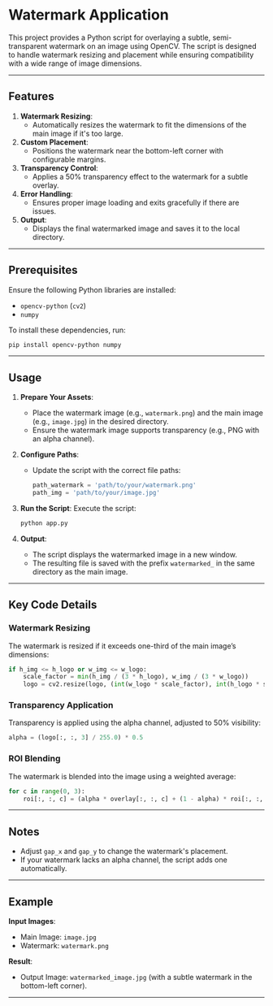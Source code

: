 # Watermark Application 

This project provides a Python script for overlaying a subtle, semi-transparent watermark on an image using OpenCV. The script is designed to handle watermark resizing and placement while ensuring compatibility with a wide range of image dimensions.

---

## Features
1. **Watermark Resizing**:
   - Automatically resizes the watermark to fit the dimensions of the main image if it's too large.
2. **Custom Placement**:
   - Positions the watermark near the bottom-left corner with configurable margins.
3. **Transparency Control**:
   - Applies a 50% transparency effect to the watermark for a subtle overlay.
4. **Error Handling**:
   - Ensures proper image loading and exits gracefully if there are issues.
5. **Output**:
   - Displays the final watermarked image and saves it to the local directory.

---

## Prerequisites
Ensure the following Python libraries are installed:
- `opencv-python` (`cv2`)
- `numpy`

To install these dependencies, run:
```bash
pip install opencv-python numpy
```

---

## Usage
1. **Prepare Your Assets**:
   - Place the watermark image (e.g., `watermark.png`) and the main image (e.g., `image.jpg`) in the desired directory.
   - Ensure the watermark image supports transparency (e.g., PNG with an alpha channel).

2. **Configure Paths**:
   - Update the script with the correct file paths:
     ```python
     path_watermark = 'path/to/your/watermark.png'
     path_img = 'path/to/your/image.jpg'
     ```

3. **Run the Script**:
   Execute the script:
   ```bash
   python app.py
   ```

4. **Output**:
   - The script displays the watermarked image in a new window.
   - The resulting file is saved with the prefix `watermarked_` in the same directory as the main image.

---

## Key Code Details
### Watermark Resizing
The watermark is resized if it exceeds one-third of the main image’s dimensions:
```python
if h_img <= h_logo or w_img <= w_logo:
    scale_factor = min(h_img / (3 * h_logo), w_img / (3 * w_logo))
    logo = cv2.resize(logo, (int(w_logo * scale_factor), int(h_logo * scale_factor)), interpolation=cv2.INTER_AREA)
```

### Transparency Application
Transparency is applied using the alpha channel, adjusted to 50% visibility:
```python
alpha = (logo[:, :, 3] / 255.0) * 0.5
```

### ROI Blending
The watermark is blended into the image using a weighted average:
```python
for c in range(0, 3):
    roi[:, :, c] = (alpha * overlay[:, :, c] + (1 - alpha) * roi[:, :, c])
```

---

## Notes
- Adjust `gap_x` and `gap_y` to change the watermark's placement.
- If your watermark lacks an alpha channel, the script adds one automatically.

---

## Example
**Input Images**:
- Main Image: `image.jpg`
- Watermark: `watermark.png`

**Result**:
- Output Image: `watermarked_image.jpg` (with a subtle watermark in the bottom-left corner).

---

